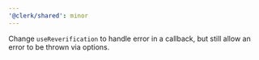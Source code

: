 ```yaml
---
'@clerk/shared': minor
---
```


Change `useReverification` to handle error in a callback, but still allow an error to be thrown via options.
